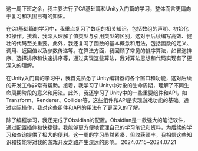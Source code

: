 这一周下班之余，我主要进行了C#基础篇和Unity入门篇的学习，整体而言更偏向于复习和巩固已有的知识。

在C#基础篇的学习中，我重点复习了数组的相关知识，包括数组的声明、初始化和操作。接着，我深入理解了值类型与引用类型的区别，这对于后续编写高效、健壮的代码至关重要。此外，我还复习了函数的基本概念和用法，包括函数的定义、调用、返回值以及参数传递等。在算法方面，我回顾了常见的排序算法，如冒泡排序、选择排序和快速排序等，通过实现这些算法，我对算法思想和代码实现有了更深入的理解。

在Unity入门篇的学习中，我首先熟悉了Unity编辑器的各个窗口和功能，这对后续的开发工作非常有帮助。接着，我学习了Unity中对象的生命周期，理解了不同生命周期阶段的意义和用法。此外，我还学习了Unity中的一些重要组件和API，如Transform、Renderer、Collider等，这些组件和API是实现游戏功能的基础。通过实际操作，我对这些组件和API的用法有了更深入的了解。

除了编程学习，我还完成了Obsidian的配置。Obsidian是一款强大的笔记软件，通过配置插件和快捷键，我能够更方便地管理自己的学习笔记和资料，为后续的学习和查询提供了极大的便利。这一周的学习虽然紧凑，但收获颇丰，我相信这些知识和技能将对我的游戏开发之路产生深远的影响。
2024.07.15~2024.07.21